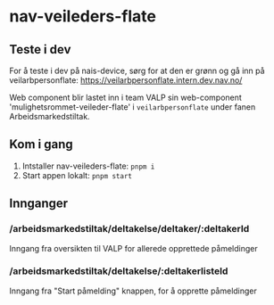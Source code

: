 # nav-veileders-flate

## Teste i dev

For å teste i dev på nais-device, sørg for at den er grønn og gå inn på veilarbpersonflate: https://veilarbpersonflate.intern.dev.nav.no/

Web component blir lastet inn i team VALP sin web-component 'mulighetsrommet-veileder-flate' i `veilarbpersonflate` under fanen Arbeidsmarkedstiltak.

## Kom i gang

1. Intstaller nav-veileders-flate: `pnpm i`
2. Start appen lokalt: `pnpm start`

## Innganger

### /arbeidsmarkedstiltak/deltakelse/deltaker/:deltakerId

Inngang fra oversikten til VALP for allerede opprettede påmeldinger

### /arbeidsmarkedstiltak/deltakelse/:deltakerlisteId

Inngang fra "Start påmelding" knappen, for å opprette påmeldinger
